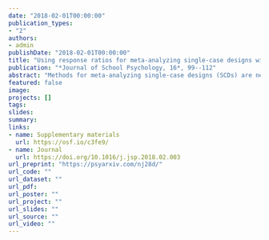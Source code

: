 ```yaml
---
date: "2018-02-01T00:00:00"
publication_types:
- "2"
authors:
- admin
publishDate: "2018-02-01T00:00:00"
title: "Using response ratios for meta-analyzing single-case designs with behavioral outcomes"
publication: "*Journal of School Psychology, 16*, 99--112"
abstract: "Methods for meta-analyzing single-case designs (SCDs) are needed to inform evidence-based practice in clinical and school settings and to draw broader and more defensible generalizations in areas where SCDs comprise a large part of the research base. The most widely used outcomes in single-case research are measures of behavior collected using systematic direct observation, which typically take the form of rates or proportions. For studies that use such measures, one simple and intuitive way to quantify effect sizes is in terms of proportionate change from baseline, using an effect size known as the log response ratio. This paper describes methods for estimating log response ratios and combining the estimates using meta-analysis. The methods are based on a simple model for comparing two phases, where the level of the outcome is stable within each phase and the repeated outcome measurements are independent. Although auto-correlation will lead to biased estimates of the sampling variance of the effect size, meta-analysis of response ratios can be conducted with robust variance estimation procedures that remain valid even when sampling variance estimates are biased. The methods are demonstrated using data from a recent meta-analysis on group contingency interventions for student problem behavior."
featured: false
image: 
projects: []
tags: 
slides: 
summary: 
links:
- name: Supplementary materials
  url: https://osf.io/c3fe9/
- name: Journal
  url: https://doi.org/10.1016/j.jsp.2018.02.003
url_preprint: "https://psyarxiv.com/nj28d/"
url_code: ""
url_dataset: ""
url_pdf: 
url_poster: ""
url_project: ""
url_slides: ""
url_source: ""
url_video: ""
---
```

